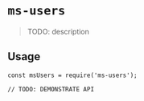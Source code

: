 # `ms-users`

> TODO: description

## Usage

```
const msUsers = require('ms-users');

// TODO: DEMONSTRATE API
```
